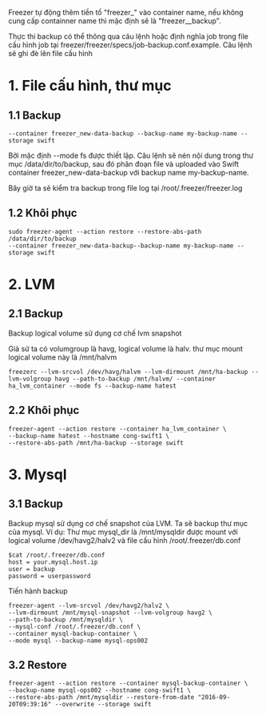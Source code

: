 Freezer tự động thêm tiền tố "freezer_" vào container name, nếu không cung cấp containner name thì mặc định sẽ là "freezer__backup".

Thực thi backup có thể thông qua câu lệnh hoặc định nghĩa job trong file cấu hình job tại freezer/freezer/specs/job-backup.conf.example. Câu lệnh sẽ ghi đè lên file cấu hình


# 1. File cấu hình, thư mục

## 1.1 Backup

```$ sudo freezer-agent --path-to-backup /data/dir/to/backup
--container freezer_new-data-backup --backup-name my-backup-name --storage swift
```

Bởi mặc định --mode fs được thiết lập. Câu lệnh sẽ nén nội dung trong thư mục /data/dir/to/backup, sau đó phân đoạn file và uploaded vào Swift container freezer_new-data-backup với backup name my-backup-name.

Bây giờ ta sẽ kiểm tra backup trong file log tại /root/.freezer/freezer.log


## 1.2 Khôi phục
```
sudo freezer-agent --action restore --restore-abs-path /data/dir/to/backup
--container freezer_new-data-backup--backup-name my-backup-name --storage swift
```

# 2. LVM

## 2.1 Backup
Backup logical volume sử dụng cơ chế lvm snapshot

Giả sử ta có volumgroup là havg, logical volume là halv. thư mục mount logical volume này là /mnt/halvm 

```
freezerc --lvm-srcvol /dev/havg/halvm --lvm-dirmount /mnt/ha-backup --lvm-volgroup havg --path-to-backup /mnt/halvm/ --container ha_lvm_container --mode fs --backup-name hatest
```
## 2.2 Khôi phục

```
freezer-agent --action restore --container ha_lvm_container \
--backup-name hatest --hostname cong-swift1 \
--restore-abs-path /mnt/ha-backup --storage swift
```

# 3. Mysql

## 3.1 Backup

Backup mysql sử dụng cơ chế snapshot của LVM. Ta sẽ backup thư mục của mysql.
Ví dụ: Thư mục mysql_dir là /mnt/mysqldir được mount với logical volume /dev/havg2/halv2 và file cấu hình /root/.freezer/db.conf

```
$cat /root/.freezer/db.conf
host = your.mysql.host.ip
user = backup
password = userpassword
```

Tiến hành backup
```
freezer-agent --lvm-srcvol /dev/havg2/halv2 \
--lvm-dirmount /mnt/mysql-snapshot --lvm-volgroup havg2 \
--path-to-backup /mnt/mysqldir \
--mysql-conf /root/.freezer/db.conf \
--container mysql-backup-container \
--mode mysql --backup-name mysql-ops002
```

## 3.2 Restore
```
freezer-agent --action restore --container mysql-backup-container \
--backup-name mysql-ops002 --hostname cong-swift1 \
--restore-abs-path /mnt/mysqldir --restore-from-date "2016-09-20T09:39:16" --overwrite --storage swift
```

